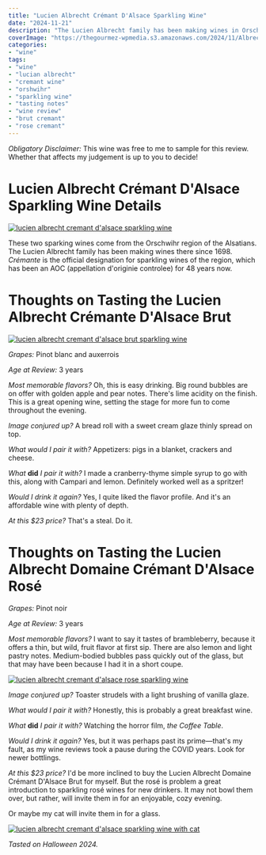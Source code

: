 ```yaml
---
title: "Lucien Albrecht Crémant D'Alsace Sparkling Wine"
date: "2024-11-21"
description: "The Lucien Albrecht family has been making wines in Orschwihr since 1698. Their brut crémant is nicely balanced and would complement your appetizers well."
coverImage: "https://thegourmez-wpmedia.s3.amazonaws.com/2024/11/Albrecht-2024-sized+(7).jpg"
categories:
- "wine"
tags:
- "wine"
- "lucian albrecht"
- "cremant wine"
- "orshwihr"
- "sparkling wine"
- "tasting notes"
- "wine review"
- "brut cremant"
- "rose cremant"
---
```

*Obligatory Disclaimer:* This wine was free to me to sample for this review. Whether that affects my judgement is up to you to decide!

# Lucien Albrecht Crémant D'Alsace Sparkling Wine Details

[![lucien albrecht cremant d'alsace sparkling wine](https://thegourmez-wpmedia.s3.amazonaws.com/2024/11/Albrecht-2024-sized+(8).jpg)](https://thegourmez-wpmedia.s3.amazonaws.com/2024/11/Albrecht-2024-sized+(8).jpg)

These two sparking wines come from the Orschwihr region of the Alsatians. The Lucien Albrecht family has been making wines there since 1698. *Crémante* is the official designation for sparkling wines of the region, which has been an AOC (appellation d'originie controlee) for 48 years now.

# Thoughts on Tasting the Lucien Albrecht Crémante D'Alsace Brut

[![lucien albrecht cremant d'alsace brut sparkling wine](https://thegourmez-wpmedia.s3.amazonaws.com/2024/11/Albrecht-2024-sized(10).jpg)](https://thegourmez-wpmedia.s3.amazonaws.com/2024/11/Albrecht-2024-sized(10).jpg)

*Grapes:* Pinot blanc and auxerrois

*Age at Review:* 3 years

*Most memorable flavors?* Oh, this is easy drinking. Big round bubbles are on offer with golden apple and pear notes. There's lime acidity on the finish. This is a great opening wine, setting the stage for more fun to come throughout the evening.

*Image conjured up?* A bread roll with a sweet cream glaze thinly spread on top.

*What would I pair it with?* Appetizers: pigs in a blanket, crackers and cheese.

*What* **did** *I pair it with?* I made a cranberry-thyme simple syrup to go with this, along with Campari and lemon. Definitely worked well as a spritzer!

*Would I drink it again?* Yes, I quite liked the flavor profile. And it's an affordable wine with plenty of depth.

*At this \$23 price?* That's a steal. Do it.

# Thoughts on Tasting the Lucien Albrecht Domaine Crémant D'Alsace Rosé

*Grapes:* Pinot noir

*Age at Review:* 3 years

*Most memorable flavors?* I want to say it tastes of brambleberry, because it offers a thin, but wild, fruit flavor at first sip. There are also lemon and light pastry notes. Medium-bodied bubbles pass quickly out of the glass, but that may have been because I had it in a short coupe.

[![lucien albrecht cremant d'alsace rose sparkling wine](https://thegourmez-wpmedia.s3.amazonaws.com/2024/11/Albrecht-2024-sized+(3).jpg)](https://thegourmez-wpmedia.s3.amazonaws.com/2024/11/Albrecht-2024-sized+(3).jpg)

*Image conjured up?* Toaster strudels with a light brushing of vanilla glaze.

*What would I pair it with?* Honestly, this is probably a great breakfast wine.

*What* **did** *I pair it with?* Watching the horror film, *the Coffee Table*.

*Would I drink it again?* Yes, but it was perhaps past its prime—that's my fault, as my wine reviews took a pause during the COVID years. Look for newer bottlings.

*At this \$23 price?* I'd be more inclined to buy the Lucien Albrecht Domaine Crémant D'Alsace Brut for myself. But the rosé is problem a great introduction to sparkling rosé wines for new drinkers. It may not bowl them over, but rather, will invite them in for an enjoyable, cozy evening.

Or maybe my cat will invite them in for a glass.

[![lucien albrecht cremant d'alsace sparkling wine with cat](https://thegourmez-wpmedia.s3.amazonaws.com/2024/11/Albrecht-2024-sized+(7).jpg)](https://thegourmez-wpmedia.s3.amazonaws.com/2024/11/Albrecht-2024-sized+(7).jpg)

*Tasted on Halloween 2024.*